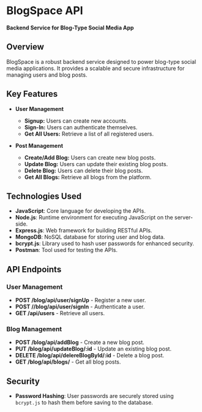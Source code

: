 # BlogSpace API

**Backend Service for Blog-Type Social Media App**

## Overview

BlogSpace is a robust backend service designed to power blog-type social media applications. It provides a scalable and secure infrastructure for managing users and blog posts.

## Key Features

- **User Management**
  - **Signup:** Users can create new accounts.
  - **Sign-In:** Users can authenticate themselves.
  - **Get All Users:** Retrieve a list of all registered users.

- **Post Management**
  - **Create/Add Blog:** Users can create new blog posts.
  - **Update Blog:** Users can update their existing blog posts.
  - **Delete Blog:** Users can delete their blog posts.
  - **Get All Blogs:** Retrieve all blogs from the platform.

## Technologies Used

- **JavaScript**: Core language for developing the APIs.
- **Node.js**: Runtime environment for executing JavaScript on the server-side.
- **Express.js**: Web framework for building RESTful APIs.
- **MongoDB**: NoSQL database for storing user and blog data.
- **bcrypt.js**: Library used to hash user passwords for enhanced security.
- **Postman**: Tool used for testing the APIs.

## API Endpoints

### User Management

- **POST /blog/api/user/signUp** - Register a new user.
- **POST //blog/api/user/signIn** - Authenticate a user.
- **GET /api/users** - Retrieve all users.

### Blog Management

- **POST /blog/api/addBlog** - Create a new blog post.
- **PUT /blog/api/updateBlog/:id** - Update an existing blog post.
- **DELETE /blog/api/delereBlogById/:id** - Delete a blog post.
- **GET /blog/api/blogs/** - Get all blog posts.

## Security

- **Password Hashing**: User passwords are securely stored using `bcrypt.js` to hash them before saving to the database.

